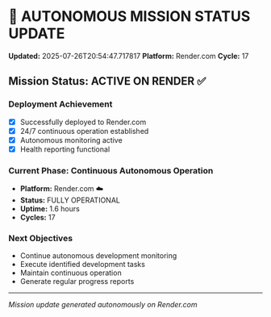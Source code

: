 # 🤖 AUTONOMOUS MISSION STATUS UPDATE
**Updated:** 2025-07-26T20:54:47.717817
**Platform:** Render.com
**Cycle:** 17

## Mission Status: ACTIVE ON RENDER ✅

### Deployment Achievement
- [x] Successfully deployed to Render.com
- [x] 24/7 continuous operation established
- [x] Autonomous monitoring active
- [x] Health reporting functional

### Current Phase: Continuous Autonomous Operation
- **Platform:** Render.com ☁️
- **Status:** FULLY OPERATIONAL
- **Uptime:** 1.6 hours
- **Cycles:** 17

### Next Objectives
- Continue autonomous development monitoring
- Execute identified development tasks
- Maintain continuous operation
- Generate regular progress reports

---
*Mission update generated autonomously on Render.com*
